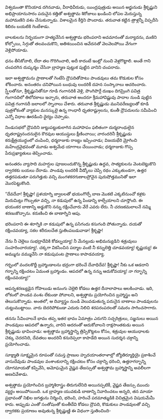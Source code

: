 ﻿విశ్వమంతా కొనియాడ దగినవాడు, వీరాధివీరుడు, యింద్రపుత్రుడు అయిన అర్జునుడు శ్రీకృష్ణుని అభిప్రాయానుసారం పదునైన కత్తితో అశ్వత్థామ శిరోజాలు ఖండించి లోపల మెరుస్తున్న మహామణిని వశం చేసుకున్నాడు. విశాలమైన కీర్తిని పొందాడు. తరువాత కట్టిన త్రాళ్లన్నీ విప్పదీసి శిబిరం బయటికి గెంటేశాడు. 

బాలకులను నిర్భయంగా హత్యచేసిన అశ్వత్థామ భరింపరాని అవమానంతో మర్యాదను, మణిని కోల్పోయి, సిగ్గుతో తలవంచుకొని, అతిశయించిన ఆవేదనతో వెలవెలపోయి వేగంగా వెళ్లిపోయాడు. 

ధనం తీసికోవాలి, లేదా తల గొరిగించాలి, అదీ కాదంటే ఇంట్లో నుంచి వెళ్లగొట్టాలి. అంతే గాని చంపదగిన దుష్కర్మం చేసినా బ్రాహ్మణ పుట్టుక పుట్టిన వానిని చంపరాదు. 

ఇలా అశ్వత్థామను ప్రాణాలతో గెంటేసి ద్రౌపదితోపాటు పాండవులు తమ కొడుకుల కోసం శోకించారు. అనంతరం చనిపోయిన బంధువు లందరికీ దహన సంస్కారాలు ఆచరించారు. స్ర్తీలతోనూ, శ్రీకృష్ణునితోనూ గూడి గంగానదికి వెళ్లి, పొంగిపొర్లే దుఃఖం దిగమ్రింగి పవిత్ర గంగానదిలో తిలోదకాలు ఇచ్చారు, తరువాత అందరూ శ్రీమహావిష్ణువు పాదాల నుండి పుట్టిన పవిత్ర గంగానదీ జలాలలో స్నానాలు చేశారు. తరువాత శ్రీకృష్ణుడు మునివరేణ్యులతో కూడి పుత్రశోకంతో వ్యాకుల మనస్కులై ఉన్న గాంధారీ ధృతరాష్ట్రులను, కుంతీ ద్రౌపదులను సమీపించి ఎన్నో విధాల ఊరడించి ధైర్యం చెప్పాడు. 

నిండుసభలో ద్రౌపదిని జుట్టుపట్టుకులాగిన మహాపాపం ఫలితంగా దుర్మదాంధులైన ధృతరాష్ట్రనందనులైన కౌరవుల ఆయుష్షులు క్షీణించాయి; వారందరినీ శ్రీకృష్ణుడు కరుక్షేత్రయుద్ధంలో చంపించి, ధర్మరాజుకు రాజ్యం ఇప్పించాడు; విజయభేరి మ్రోగించి మహేంద్రవైభవంతో మూడు అశ్వమేధ యాగాలు చేయించాడు; ధర్మరాజుకు గొప్ప పేరుప్రఖ్యాతులు తెప్పించాడు. 

అనంతరం వ్యాసాది మహర్షుల పూజలందుకొన్న శ్రీకృష్ణుడు ఉద్ధవ, సాత్యకులను వెంటబెట్టుకొని ద్వారకకు బయలు దేరాడు. పాండవు లందరికీ వీడ్కోలు చెప్పి రథం ఎక్కుతుండగా, ఉత్తర తత్తరపడుతూ పరుగెత్తుకు వచ్చి మంగళకరగుణాలప్రోవైన పురుషోత్తమునితో ఇలా మొరపెట్టుకొంది. 

“దేవదేవా! శ్రీకృష్ణా! ప్రళయాగ్ని జ్వాలలతో భయంగొల్పే బాణ మొకటి ఎక్కటినుంచో కళ్లకు మిరుమిట్లు గొల్పుతూ వచ్చి, నా కడుపులో ఉన్న పిండాన్ని కాల్చేయాలని చూస్తోంది. ఈ భయంకర బాణాన్ని అడ్డుకొని నన్ను రక్షించేవారు వేరే ఎవరు లేరు. నీ చరణకమలాలనే నమ్మి శరణుజొచ్చాను. కరుణించి ఈ బాణాగ్నిని ఆపు. 

భరింపరాని ఈ శరాగ్నికి నా కడుపులో ఉన్న పసిగందు కసుగంది పోతున్నాడు. దయతో రక్షించవయ్యా, సకల శరీరులచేత స్తుతింపబడువాడా! శ్రీకృష్ణా! 

నేను నీ చెల్లెలు సుభద్రాదేవికి కోడల్నయ్యా! నీ మేనల్లుడు అభిమన్యుడిని శత్రువులు సంహరించారయ్యా!. చక్కగా వికసించిన పద్మాల వంటి నీ కన్నులెత్తి చూడవయ్యా! కృష్ణయ్య! ఈ అమ్మును వమ్ముచేసి నా కడుపుపంట ప్రాణాలు కాపాడవయ్యా. 

గర్భంలో వందలకొద్దీ బ్రహ్మాండాలను భద్రంగా భరించే దేవాధిదేవ! శ్రీకృష్ణా! నీకు ఒక ఆడదాని గర్భాన్ని రక్షించటం ఏమంత బ్రహ్మాండం. ఆపదలో ఉన్న నన్ను ఆదుకోవయ్యా! నా గర్భాన్ని రక్షించవయ్యా!” 

ఆపన్నశరణ్యుడైన గోపాలుడు అనుంగు చెల్లెలి కోడలు ఉత్తర దీనాలాపాలు ఆలకించాడు. ఇది, లోకంలో పాండవ వంశం లేకుండా పోవాలని, అశ్వత్థామ ప్రయోగించిన బ్రహ్మాస్త్రం అని తెలుసుకొన్నాడు. అంతలో, ఆ దివ్యాస్త్రం నుండి వెలువడుతున్న పదునైన బాణాలు పాండవులను చుట్టుముట్టాయి. వారు బెదరిపోకుండా ఎదురు నిలిచి శరపరంపరలతో సమరం సాగించసాగారు. 

తనను సేవించాలనే భావం తప్ప ఇతర భావం ఏమాత్రం ఎరుగని సచ్చరిత్రులు, సజ్జనులు అయిన పాండవులు ఆపదలో ఉన్నారు, వారిని ఆదరంతో ఆదుకోవాలని రాక్షసాంతకుడు అయిన శ్రీకృష్ణుడు భావించాడు: అశ్వత్థామ బ్రహ్మాస్త్రాన్ని త్రిప్పికొట్టటం కోసం, శత్రువుల ఆయుధాలకు చెక్కు చెదరనిది, దేవతలు అందరినీ కనురెప్పలా కాపాడేది అయిన సుదర్శన చక్రాన్ని ప్రయోగించాడు. 

సూక్ష్మాతి సూక్ష్మమైన రూపంతో సమస్త ప్రాణుల హృదయాంతరాళాల్లో జ్యోతిర్మూర్తియై ప్రకాశించే వాసుదేవుడు పాండవుల వంశాంకురాన్ని రక్షించటం కోసం చక్రాన్ని ధరించి, ఉత్తరాగర్భాన్ని యోగమాయతో కప్పివేసి, అమోఘమైన వైష్ణవ తేజస్సుతో అశ్వత్థామ బ్రహ్మాస్త్రాన్ని అవలీలగా అణచివేశాడు. 

అశ్వత్థామ ప్రయోగించిన బ్రహ్మాశిరాస్త్రం తిరుగులేనిది అయినప్పటికీ, వైష్ణవ తేజస్సు ముందు వ్యర్థం అయిపోయింది. ఒక బ్రాహ్మణ యువకుడి బాణాన్ని నివారించటం అన్నది, తన మాయా ప్రభావంతో నిఖిల జగత్తును నిర్మించి, భరించి, హరించే పరమాత్ముడికి విచిత్రమైన విషయమేమీ కాదు. అప్పుడు ఎంతో సంతోషంతో కుంతీదేవి కోడలు ద్రౌపది, కొడుకులు పాండవులతో వచ్చి ద్వారకకు ప్రయాణం అవుతున్న శ్రీకృష్ణుణ్ణి ఈ విధంగా స్తుతించింది- 

